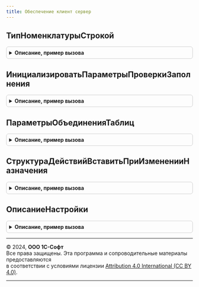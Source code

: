 ```yaml
---
title: Обеспечение клиент сервер
---
```



## ТипНоменклатурыСтрокой
<details style="margin: 1em 0; padding: 0.5em; border: 1px solid #ccc; border-radius: 6px;">

<summary style="font-weight: bold; cursor: pointer;">Описание, пример вызова</summary>

```bsl

// Возвращает строковое значение типа номенклатуры используемое в подсистеме обеспечения.
//
// Параметры:
//  ТипНоменклатуры - ПеречислениеСсылка.ТипыНоменклатуры
//
// Возвращаемое значение:
//  Строка
//
Функция ТипНоменклатурыСтрокой(ТипНоменклатуры) Экспорт
```

Пример вызова
```bsl
Результат = ОбеспечениеКлиентСервер.ТипНоменклатурыСтрокой(ТипНоменклатуры) 
```
</details>

## ИнициализироватьПараметрыПроверкиЗаполнения
<details style="margin: 1em 0; padding: 0.5em; border: 1px solid #ccc; border-radius: 6px;">

<summary style="font-weight: bold; cursor: pointer;">Описание, пример вызова</summary>

```bsl

// Предназначена для описания того, каким образом производить проверку заполнения полей перед выполнением команды по
// заполнению обеспечения в документах.
//
// Параметры:
//  ИмяТабличнойЧасти - Строка, Неопределено - имя списка в котором производится проверка, если не указано, то список "Товары"
//  Синоним - Строка, Неопределено - наименование списка в котором производится проверка, если не указано, то список "Товары".
//
// Возвращаемое значение:
//  Структура - структура с полями: "Поля" и "Тексты" используемая в функции проверки заполнения (см. ОбеспечениеКлиентСервер.ПроверитьЗаполнение).
//
Функция ИнициализироватьПараметрыПроверкиЗаполнения(ИмяТабличнойЧасти = Неопределено, Синоним = Неопределено) Экспорт
```

Пример вызова
```bsl
Результат = ОбеспечениеКлиентСервер.ИнициализироватьПараметрыПроверкиЗаполнения(ИмяТабличнойЧасти, Синоним);
```
</details>

## ПараметрыОбъединенияТаблиц
<details style="margin: 1em 0; padding: 0.5em; border: 1px solid #ccc; border-radius: 6px;">

<summary style="font-weight: bold; cursor: pointer;">Описание, пример вызова</summary>

```bsl

// Создает структуру данных, содержащую параметры объединения таблиц
//
// Возвращаемое значение:
//  Структура - структура данных, содержащая параметры объединения таблиц.
//
Функция ПараметрыОбъединенияТаблиц() Экспорт
```

Пример вызова
```bsl
Результат = ОбеспечениеКлиентСервер.ПараметрыОбъединенияТаблиц() 
```
</details>

## СтруктураДействийВставитьПриИзмененииНазначения
<details style="margin: 1em 0; padding: 0.5em; border: 1px solid #ccc; border-radius: 6px;">

<summary style="font-weight: bold; cursor: pointer;">Описание, пример вызова</summary>

```bsl

// Дополняет струткру действий действием при изменении назначения.
//
// Параметры:
//  СтруктураДействий - Структура - структура действий.
//
Процедура СтруктураДействийВставитьПриИзмененииНазначения(СтруктураДействий) Экспорт
```

Пример вызова
```bsl
ОбеспечениеКлиентСервер.СтруктураДействийВставитьПриИзмененииНазначения(СтруктураДействий) 
```
</details>

## ОписаниеНастройки
<details style="margin: 1em 0; padding: 0.5em; border: 1px solid #ccc; border-radius: 6px;">

<summary style="font-weight: bold; cursor: pointer;">Описание, пример вызова</summary>

```bsl

// Формирует описание периода для подсказки при классификации номенклатуры и клиентов.
//
// Параметры:
//  Период - ПеречислениеСсылка.Периодичность - периодичность расчета.
//  КоличествоПериодов - Число - количество периодов расчета
//  Подпериод - ПеречислениеСсылка.Периодичность - количество подпериодов расчета.
//
// Возвращаемое значение:
//  Строка - текстовое описание периода расчета.
//
Функция ОписаниеНастройки(Период, КоличествоПериодов, Подпериод = Неопределено) Экспорт
```

Пример вызова
```bsl
Результат = ОбеспечениеКлиентСервер.ОписаниеНастройки(Период, КоличествоПериодов, Подпериод);
```
</details>

---

© 2024, **ООО 1С-Софт**  
Все права защищены. Эта программа и сопроводительные материалы предоставляются  
в соответствии с условиями лицензии [Attribution 4.0 International (CC BY 4.0)](https://creativecommons.org/licenses/by/4.0/legalcode).

---
